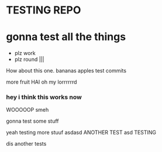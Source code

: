 # TESTING REPO #

gonna test all the things
=========================

* plz work
* plz round |||

How about this one. 
bananas
apples
test commits
 
more fruit
HAI
oh my lorrrrrrd

### hey i think this works now
WOOOOOP
smeh


gonna test some stuff

yeah testing more stuuf
asdasd
ANOTHER TEST
asd
TESTING


dis another tests
